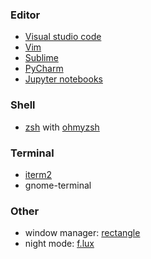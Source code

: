 ### Editor
* [Visual studio code](https://code.visualstudio.com)
* [Vim](https://www.vim.org)
* [Sublime](https://www.sublimetext.com)
* [PyCharm](https://www.jetbrains.com/pycharm/)
* [Jupyter notebooks](https://jupyter.org/)

### Shell
* [zsh](https://www.zsh.org) with [ohmyzsh](https://ohmyz.sh)

### Terminal
* [iterm2](https://iterm2.com)
* gnome-terminal

### Other
* window manager: [rectangle](https://rectangleapp.com)
* night mode: [f.lux](https://justgetflux.com)